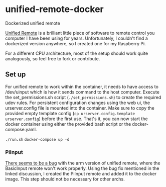 # unified-remote-docker
Dockerized unified remote

[Unified Remote](https://www.unifiedremote.com/) is a brilliant little piece of software to remote control you computer I have been using for years.
Unfortunately, I couldn't find a dockerized version anywhere, so I created one for my Raspberry Pi.

For a different CPU architecture, most of the setup should work quite analogously, so feel free to fork or contribute.

## Set up

For unified remote to work within the container, it needs to have access to /dev/uinput which is how it sends command to the host computer.
Execute the set_permissions.sh script (`./set_permissions.sh`) to create the required udev rules.
For persistent configuration changes using the web ui, the urserver.config file is mounted into the container.
Make sure to copy the provided empty template config (`cp urserver.config.template urserver.config`) before the first use.
That's it, you can now start the docker container using either the provided bash script or the docker-compose.yaml.

`./run.sh`
`docker-compose up -d`

### PiInput

[There seems to be a bug](https://askubuntu.com/questions/1244234/unified-remote-bluetooth-left-and-right-clicks-not-working) with the arm version of unified remote, where the BasicInput remote won't work properly.
Using the bug fix mentioned in the linked discussion, I created the PiInput remote and added it to the docker image.
This step should not be necessary for other archs.
